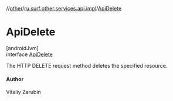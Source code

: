 //[other](../../../index.md)/[ru.surf.other.services.api.impl](../index.md)/[ApiDelete](index.md)

# ApiDelete

[androidJvm]\
interface [ApiDelete](index.md)

The HTTP DELETE request method deletes the specified resource.

#### Author

Vitaliy Zarubin
